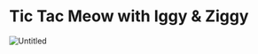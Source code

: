 # Tic Tac Meow with Iggy & Ziggy
![Untitled](https://s3-us-west-2.amazonaws.com/secure.notion-static.com/faaac4f6-ebee-4dc0-bf19-9c11c2ca0e74/Untitled.png)
